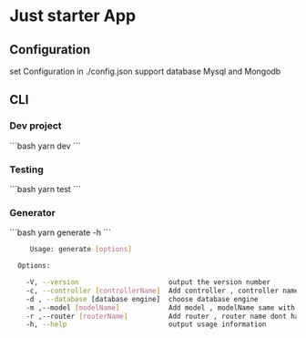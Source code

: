 <h1>Just starter App</h1>

<h2>Configuration</h2>

set Configuration in ./config.json
support database Mysql and Mongodb

<h2>CLI</h2>

<h3>Dev project</h3>
```bash
    yarn dev
```
<h3>Testing</h3>
```bash
    yarn test
```
<h3>Generator</h3>
```bash
    yarn generate -h
```

```bash
     Usage: generate [options]

  Options:

    -V, --version                      output the version number
    -c, --controller [controllerName]  Add controller , controller name dont have capital alfabet and space
    -d , --database [database engine]  choose database engine
    -m ,--model [modelName]            Add model , modelName same with table name
    -r ,--router [routerName]          Add router , router name dont have capital alfabet and space
    -h, --help                         output usage information
```